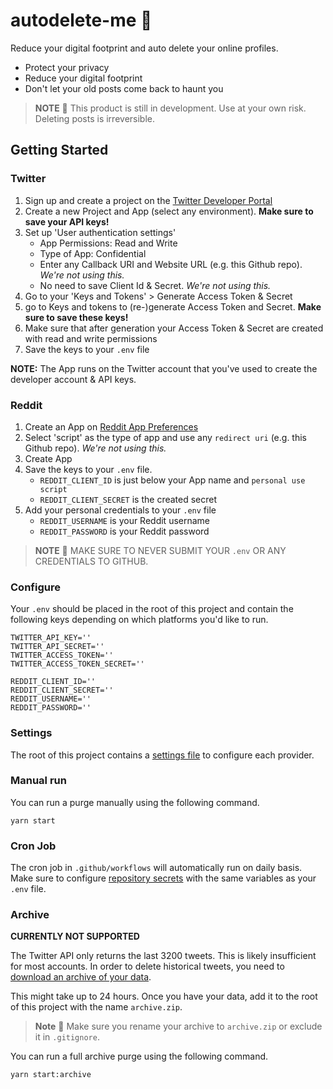 # autodelete-me 🧹

Reduce your digital footprint and auto delete your online profiles.

- Protect your privacy
- Reduce your digital footprint
- Don't let your old posts come back to haunt you


> **NOTE**
> 🚧 This product is still in development. Use at your own risk. Deleting posts is irreversible. 


## Getting Started

### Twitter 

1. Sign up and create a project on the [Twitter Developer Portal](https://developer.twitter.com/)
1. Create a new Project and App (select any environment). **Make sure to save your API keys!**
1. Set up 'User authentication settings'
    * App Permissions: Read and Write
    * Type of App: Confidential 
    * Enter any Callback URI and Website URL (e.g. this Github repo). *We're not using this.*
    * No need to save Client Id & Secret. *We're not using this.*
1. Go to your 'Keys and Tokens' > Generate Access Token & Secret
1. go to Keys and tokens to (re-)generate Access Token and Secret. **Make sure to save these keys!**
1. Make sure that after generation your Access Token & Secret are created with read and write permissions 
1. Save the keys to your `.env` file

**NOTE:** The App runs on the Twitter account that you've used to create the developer account & API keys. 

### Reddit

1. Create an App on [Reddit App Preferences](https://www.reddit.com/prefs/apps)
1. Select 'script' as the type of app and use any `redirect uri` (e.g. this Github repo). *We're not using this.*
1. Create App
1. Save the keys to your `.env` file.
    * `REDDIT_CLIENT_ID` is just below your App name and `personal use script`
    * `REDDIT_CLIENT_SECRET` is the created secret
1. Add your personal credentials to your `.env` file 
    * `REDDIT_USERNAME` is your Reddit username
    * `REDDIT_PASSWORD` is your Reddit password

> **NOTE**
> 🚨 MAKE SURE TO NEVER SUBMIT YOUR `.env` OR ANY CREDENTIALS TO GITHUB. 


### Configure 

Your `.env` should be placed in the root of this project and contain the following keys depending on which platforms you'd like to run.

```
TWITTER_API_KEY=''
TWITTER_API_SECRET=''
TWITTER_ACCESS_TOKEN=''
TWITTER_ACCESS_TOKEN_SECRET=''
```

```
REDDIT_CLIENT_ID=''
REDDIT_CLIENT_SECRET=''
REDDIT_USERNAME=''
REDDIT_PASSWORD=''
```

### Settings

The root of this project contains a [settings file](./settings.json) to configure each provider.

### Manual run

You can run a purge manually using the following command.

```
yarn start
```

### Cron Job

The cron job in `.github/workflows` will automatically run on daily basis. Make sure to configure [repository secrets](https://docs.github.com/en/actions/security-guides/encrypted-secrets#creating-encrypted-secrets-for-a-repository) with the same variables as your `.env` file.


### Archive 

**CURRENTLY NOT SUPPORTED** 

The Twitter API only returns the last 3200 tweets. This is likely insufficient for most accounts. In order to delete historical tweets, you need to [download an archive of your data](https://twitter.com/settings/download_your_data).

This might take up to 24 hours. Once you have your data, add it to the root of this project with the name `archive.zip`.

> **Note**
> 🚨 Make sure you rename your archive to `archive.zip` or exclude it in `.gitignore`.

You can run a full archive purge using the following command.

```
yarn start:archive
```